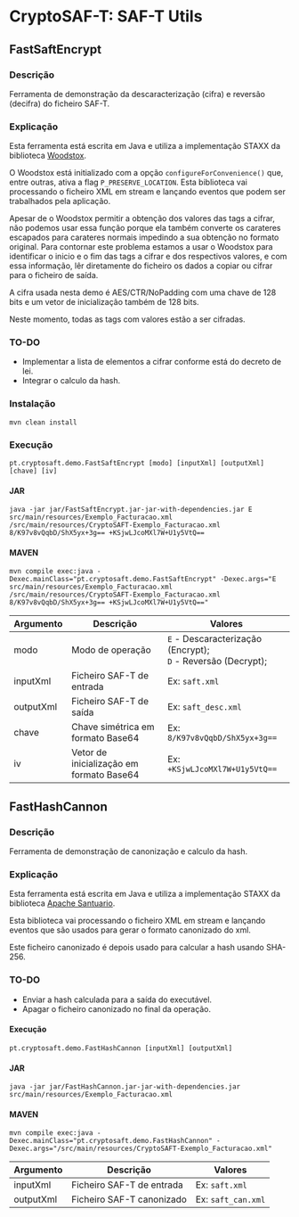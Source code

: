 # CryptoSAF-T: SAF-T Utils

## FastSaftEncrypt

### Descrição

Ferramenta de demonstração da descaracterização (cifra) e reversão (decifra) do ficheiro SAF-T.

### Explicação

Esta ferramenta está escrita em Java e utiliza a implementação STAXX da biblioteca [Woodstox](https://github.com/FasterXML/woodstox).

O Woodstox está initializado com a opção `configureForConvenience()` que, entre outras, ativa a flag `P_PRESERVE_LOCATION`.
Esta biblioteca vai processando o ficheiro XML em stream e lançando eventos que podem ser trabalhados pela aplicação.

Apesar de o Woodstox permitir a obtenção dos valores das tags a cifrar, não podemos usar essa função porque ela também converte os carateres escapados para carateres normais impedindo a sua obtenção no formato original.
Para contornar este problema estamos a usar o Woodstox para identificar o inicio e o fim das tags a cifrar e dos respectivos valores, e com essa informação, lêr diretamente do ficheiro os dados a copiar ou cifrar para o ficheiro de saída.

A cifra usada nesta demo é AES/CTR/NoPadding com uma chave de 128 bits e um vetor de inicialização também de 128 bits.

Neste momento, todas as tags com valores estão a ser cifradas.

### TO-DO

- Implementar a lista de elementos a cifrar conforme está do decreto de lei.
- Integrar o calculo da hash.

### Instalação

`mvn clean install`

### Execução

`pt.cryptosaft.demo.FastSaftEncrypt [modo] [inputXml] [outputXml] [chave] [iv]`

#### JAR

`java -jar jar/FastSaftEncrypt.jar-jar-with-dependencies.jar E src/main/resources/Exemplo_Facturacao.xml /src/main/resources/CryptoSAFT-Exemplo_Facturacao.xml 8/K97v8vQqbD/ShX5yx+3g== +KSjwLJcoMXl7W+U1y5VtQ==`

#### MAVEN

`mvn compile exec:java -Dexec.mainClass="pt.cryptosaft.demo.FastSaftEncrypt" -Dexec.args="E src/main/resources/Exemplo_Facturacao.xml /src/main/resources/CryptoSAFT-Exemplo_Facturacao.xml 8/K97v8vQqbD/ShX5yx+3g== +KSjwLJcoMXl7W+U1y5VtQ=="`

| Argumento | Descrição | Valores |
| ------ | ------ | ------ |
| modo | Modo de operação | `E` - Descaracterização (Encrypt);<br> `D` - Reversão (Decrypt); |
| inputXml | Ficheiro SAF-T de entrada | Ex: `saft.xml` |
| outputXml | Ficheiro SAF-T de saída | Ex: `saft_desc.xml` |
| chave | Chave simétrica em formato Base64 | Ex: `8/K97v8vQqbD/ShX5yx+3g==` |
| iv | Vetor de inicialização em formato Base64 | Ex: `+KSjwLJcoMXl7W+U1y5VtQ==` |

## FastHashCannon

### Descrição

Ferramenta de demonstração de canonização e calculo da hash.

### Explicação

Esta ferramenta está escrita em Java e utiliza a implementação STAXX da biblioteca [Apache Santuario](https://santuario.apache.org/).

Esta biblioteca vai processando o ficheiro XML em stream e lançando eventos que são usados para gerar o formato canonizado do xml.

Este ficheiro canonizado é depois usado para calcular a hash usando SHA-256.

### TO-DO

- Enviar a hash calculada para a saída do executável.
- Apagar o ficheiro canonizado no final da operação.

#### Execução

`pt.cryptosaft.demo.FastHashCannon [inputXml] [outputXml]`

#### JAR

`java -jar jar/FastHashCannon.jar-jar-with-dependencies.jar src/main/resources/Exemplo_Facturacao.xml`

#### MAVEN

`mvn compile exec:java -Dexec.mainClass="pt.cryptosaft.demo.FastHashCannon" -Dexec.args="/src/main/resources/CryptoSAFT-Exemplo_Facturacao.xml"`

| Argumento | Descrição | Valores |
| ------ | ------ | ------ |
| inputXml | Ficheiro SAF-T de entrada | Ex: `saft.xml` |
| outputXml | Ficheiro SAF-T canonizado | Ex: `saft_can.xml` |
